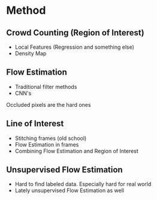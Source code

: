 # Method

## Crowd Counting (Region of Interest)
- Local Features (Regression and something else)
- Density Map

## Flow Estimation
- Traditional filter methods
- CNN's

Occluded pixels are the hard ones

## Line of Interest
- Stitching frames (old school)
- Flow Estimation in frames
- Combining Flow Estimation and Region of Interest

## Unsupervised Flow Estimation
- Hard to find labeled data. Especially hard for real world
- Lately unsupervised Flow Estimation as well